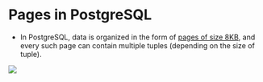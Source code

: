 # Pages in PostgreSQL
- In PostgreSQL, data is organized in the form of [pages of size 8KB](https://www.postgresql.org/docs/current/storage-page-layout.html), and every such page can contain multiple tuples (depending on the size of tuple).

![](https://severalnines.com/sites/default/files/blog/node_5997/image2.png)